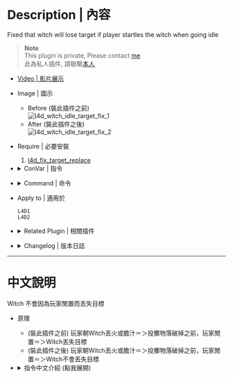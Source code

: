 # Description | 內容
Fixed that witch will lose target if player startles the witch when going idle

> __Note__ <br/>
This plugin is private, Please contact [me](/#私人插件列表-private-plugins-list)<br/>
此為私人插件, 請聯繫[本人](/#私人插件列表-private-plugins-list)

* [Video | 影片展示](https://youtu.be/8U3tFu-nHfs)

* Image | 圖示
	* Before (裝此插件之前)
	<br/>![l4d_witch_idle_target_fix_1](image/l4d_witch_idle_target_fix_1.gif)
	* After (裝此插件之後)
	<br/>![l4d_witch_idle_target_fix_2](image/l4d_witch_idle_target_fix_2.gif)

* Require | 必要安裝
	1. [l4d_fix_target_replace](https://github.com/Target5150/MoYu_Server_Stupid_Plugins/tree/master/The%20Last%20Stand/l4d_fix_target_replace)

* <details><summary>ConVar | 指令</summary>

	* cfg/sourcemod/l4d_witch_idle_target_fix.cfg
		```php
		// 0=Plugin off, 1=Plugin on.
		l4d_witch_idle_target_fix_enable "1"
		```
</details>

* <details><summary>Command | 命令</summary>

	None
</details>

* Apply to | 適用於
	```
	L4D1
	L4D2
	```

* <details><summary>Related Plugin | 相關插件</summary>

    1. [Witch fixes](https://forums.alliedmods.net/showthread.php?t=315481): 4 witch fix plugins By Lux, no conflict with this plugin
        * 四個修復Witch的插件可以裝, 不會跟此插件有衝突
</details>

* <details><summary>Changelog | 版本日誌</summary>

	* v1.0 (2024-7-20)
		* Initial Release
</details>

- - - -
# 中文說明
Witch 不會因為玩家閒置而丟失目標

* 原理
	* (裝此插件之前) 玩家朝Witch丟火或膽汁＝＞投擲物落破掉之前，玩家閒置＝＞Witch丟失目標
	* (裝此插件之後) 玩家朝Witch丟火或膽汁＝＞投擲物落破掉之前，玩家閒置＝＞Witch不會丟失目標

* <details><summary>指令中文介紹 (點我展開)</summary>

	* cfg/sourcemod/l4d_witch_idle_target_fix.cfg
		```php
		// 0=關閉插件, 1=啟動插件
		l4d_witch_idle_target_fix_enable "1"
		```
</details>
